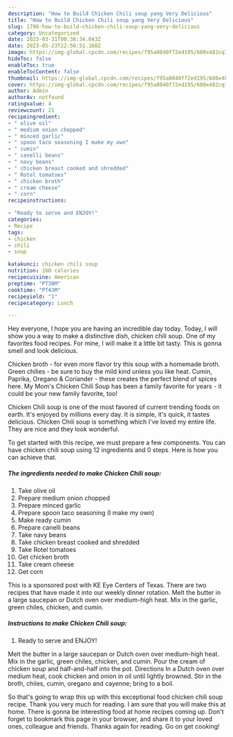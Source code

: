 ```yaml
---
description: "How to Build Chicken Chili soup yang Very Delicious"
title: "How to Build Chicken Chili soup yang Very Delicious"
slug: 1796-how-to-build-chicken-chili-soup-yang-very-delicious
category: Uncategorized
date: 2023-03-31T00:38:34.043Z
date: 2023-05-23T22:56:51.168Z
image: https://img-global.cpcdn.com/recipes/f95a0840f72ed195/680x482cq70/chicken-chili-soup-recipe-main-photo.jpg
hideToc: false
enableToc: true
enableTocContent: false
thumbnail: https://img-global.cpcdn.com/recipes/f95a0840f72ed195/680x482cq70/chicken-chili-soup-recipe-main-photo.jpg
cover: https://img-global.cpcdn.com/recipes/f95a0840f72ed195/680x482cq70/chicken-chili-soup-recipe-main-photo.jpg
author: Admin
authorAv: notfound
ratingvalue: 4
reviewcount: 21
recipeingredient:
- " olive oil"
- " medium onion chopped"
- " minced garlic"
- " spoon taco seasoning I make my own"
- " cumin"
- " canelli beans"
- " navy beans"
- " chicken breast cooked and shredded"
- " Rotel tomatoes"
- " chicken broth"
- " cream cheese"
- " corn"
recipeinstructions:

- "Ready to serve and ENJOY!"
categories:
- Recipe
tags:
- chicken
- chili
- soup

katakunci: chicken chili soup 
nutrition: 160 calories
recipecuisine: American
preptime: "PT38M"
cooktime: "PT43M"
recipeyield: "1"
recipecategory: Lunch

---
```



Hey everyone, I hope you are having an incredible day today. Today, I will show you a way to make a distinctive dish, chicken chili soup. One of my favorites food recipes. For mine, I will make it a little bit tasty. This is gonna smell and look delicious.

Chicken broth - for even more flavor try this soup with a homemade broth. Green chilies - be sure to buy the mild kind unless you like heat. Cumin, Paprika, Oregano &amp; Coriander - these creates the perfect blend of spices here. My Mom&#39;s Chicken Chili Soup has been a family favorite for years - it could be your new family favorite, too!

Chicken Chili soup is one of the most favored of current trending foods on earth. It's enjoyed by millions every day. It is simple, it's quick, it tastes delicious. Chicken Chili soup is something which I've loved my entire life. They are nice and they look wonderful.


To get started with this recipe, we must prepare a few components. You can have chicken chili soup using 12 ingredients and 0 steps. Here is how you can achieve that.

<!--inarticleads1-->

##### The ingredients needed to make Chicken Chili soup:

1. Take  olive oil
1. Prepare  medium onion chopped
1. Prepare  minced garlic
1. Prepare  spoon taco seasoning (I make my own)
1. Make ready  cumin
1. Prepare  canelli beans
1. Take  navy beans
1. Take  chicken breast cooked and shredded
1. Take  Rotel tomatoes
1. Get  chicken broth
1. Take  cream cheese
1. Get  corn


This is a sponsored post with KE Eye Centers of Texas. There are two recipes that have made it into our weekly dinner rotation. Melt the butter in a large saucepan or Dutch oven over medium-high heat. Mix in the garlic, green chiles, chicken, and cumin. 

<!--inarticleads2-->

##### Instructions to make Chicken Chili soup:


1. Ready to serve and ENJOY!

Melt the butter in a large saucepan or Dutch oven over medium-high heat. Mix in the garlic, green chiles, chicken, and cumin. Pour the cream of chicken soup and half-and-half into the pot. Directions In a Dutch oven over medium heat, cook chicken and onion in oil until lightly browned. Stir in the broth, chiles, cumin, oregano and cayenne; bring to a boil. 

So that's going to wrap this up with this exceptional food chicken chili soup recipe. Thank you very much for reading. I am sure that you will make this at home. There is gonna be interesting food at home recipes coming up. Don't forget to bookmark this page in your browser, and share it to your loved ones, colleague and friends. Thanks again for reading. Go on get cooking!
